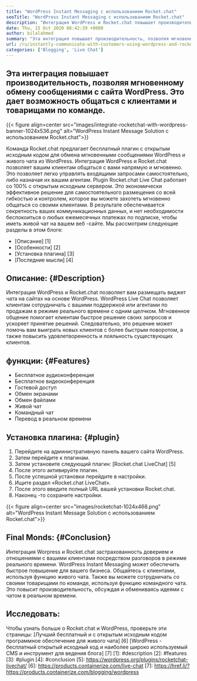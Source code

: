 ```yaml
---
title: "WordPress Instant Messaging с использованием Rocket.chat" 
seoTitle: "WordPress Instant Messaging с использованием Rocket.chat" 
description: "Интеграция WordPress и Rocket.chat повышает производительность, позволяя мгновенному решению обмена сообщениями. Это помогает вам общаться аффективно и своевременно." 
date: Thu, 15 Oct 2020 08:42:39 +0000
author: bilalahmed
summary: "Эта интеграция повышает производительность, позволяя мгновенному обмену сообщениями с сайта WordPress. Это дает возможность общаться с клиентами и товарищами по команде." 
url: /ru/instantly-communicate-with-customers-using-wordpress-and-rocket-chat/
categories: ['Blogging', 'Live Chat']
---
```


## Эта интеграция повышает производительность, позволяя мгновенному обмену сообщениями с сайта WordPress. Это дает возможность общаться с клиентами и товарищами по команде.

{{< figure align=center src="images/integrate-rocketchat-with-wordpress-banner-1024x536.png" alt="WordPress Instant Message Solution с использованием Rocket.chat">}}

Команда Rocket.chat предлагает бесплатный плагин с открытым исходным кодом для обмена мгновенными сообщениями WordPress и живого чата из WordPress. Интеграция WordPress и Rocket.chat позволяет вашим клиентам общаться с вами напрямую и мгновенно. Это позволяет легко управлять входящими запросами самостоятельно, либо назначая их вашим агентам.
Plugin Rocket.chat Live Chat работает со 100% с открытым исходным сервером. Это экономически эффективное решение для самостоятельного размещения со всей гибкостью и контролем, которое вы можете захотеть мгновенно общаться со своими клиентами. В результате обеспечивается секретность ваших коммуникационных данных, и нет необходимости беспокоиться о любых ежемесячных платежах по подписке, чтобы иметь живой чат на вашем веб -сайте.
Мы рассмотрим следующие разделы в этом блоге:
  * [Описание] [1]
  * [Особенности] [2]
  * [Установка плагина] [3]
  * [Последние мысли] [4]

## Описание: {#Description}
Интеграция WordPress и Rocket.chat позволяет вам размещать виджет чата на сайтах на основе WordPress. WordPress Live Chat позволяет клиентам сотрудничать с вашими поддержкой или агентами по продажам в режиме реального времени с одним щелчком. Мгновенное общение помогает клиентам быстрое решение своих запросов и ускоряет принятие решений. Следовательно, это решение может помочь вам выиграть новых клиентов с более быстрым поворотом, а также повысить удовлетворенность и лояльность существующих клиентов.

## функции: {#Features}
  * Бесплатное аудиоконференция
  * Бесплатное видеоконференция
  * Гостевой доступ
  * Обмен экранами
  * Обмен файлами
  * Живой чат
  * Командный чат
  * Перевод в реальном времени

## Установка плагина: {#plugin}
  1. Перейдите на административную панель вашего сайта WordPress.
  2. Затем перейдите к плагинам.
  3. Затем установите следующий плагин: [Rocket.chat LiveChat] [5]
  4. После этого активируйте плагин.
  5. После успешной установки перейдите в настройки.
  6. Ищите раздел «Rocket.chat LiveChat».
  7. После этого введите полный URL вашей установки Rocket.chat.
  8. Наконец -то сохраните настройки.

{{< figure align=center src="images/rocketchat-1024x468.png" alt="WordPress Instant Message Solution с использованием Rocket.chat">}}


## Final Monds: {#Conclusion}
Интеграция Worpress и Rocket.chat застрахованность доверием и отношениями с вашими клиентами посредством разговоров в режиме реального времени. WordPress Instant Messaging может обеспечить быстрое повышение для вашего бизнеса. Общайтесь с клиентами, используя функцию живого чата. Также вы можете сотрудничать со своими товарищами по команде, используя функцию командного чата. Это повысит производительность, обсуждая и обмениваясь идеями с чатом в реальном времени.

## Исследовать:
Чтобы узнать больше о Rocket.chat и WordPress, проверьте эти страницы:
[Лучший бесплатный и с открытым исходным кодом программное обеспечение для живого чата] [6]
[WordPress - бесплатный открытый исходный код и наиболее широко используемый CMS и инструмент для ведения блога] [7]
[1]: #description
[2]: #features
[3]: #plugin
[4]: #conclusion
[5]: https://wordpress.org/plugins/rocketchat-livechat/
[6]: https://products.containerize.com/live-chat
[7]: https://href.li/?https://products.containerize.com/blogging/wordpress
